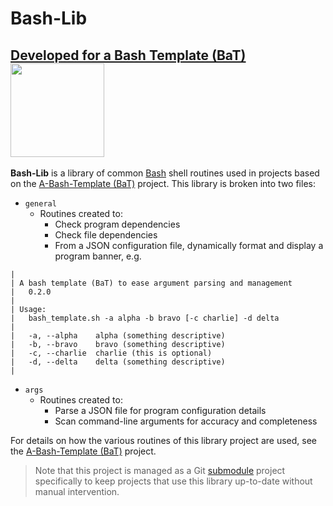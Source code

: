 # Bash-Lib

## [Developed for a Bash Template (BaT)](https://github.com/richbl/a-bash-template)[<img src="https://user-images.githubusercontent.com/10182110/145758715-b127adfc-710b-49d3-9ede-151adc83ae76.png" width="150" />](https://github.com/richbl/a-bash-template)

**Bash-Lib** is a library of common [Bash](https://en.wikipedia.org/wiki/Bash_%28Unix_shell%29) shell routines used in projects based on the [A-Bash-Template (BaT)](https://github.com/richbl/a-bash-template) project. This library is broken into two files:

- `general`
  - Routines created to:
    - Check program dependencies
    - Check file dependencies
    - From a JSON configuration file, dynamically format and display a program banner, e.g.
>>
    |
    | A bash template (BaT) to ease argument parsing and management
    |   0.2.0
    |
    | Usage:
    |   bash_template.sh -a alpha -b bravo [-c charlie] -d delta
    |
    |   -a, --alpha    alpha (something descriptive)
    |   -b, --bravo    bravo (something descriptive)
    |   -c, --charlie  charlie (this is optional)
    |   -d, --delta    delta (something descriptive)
    |

- `args`
  - Routines created to:
    - Parse a JSON file for program configuration details
    - Scan command-line arguments for accuracy and completeness

For details on how the various routines of this library project are used, see the [A-Bash-Template (BaT)](https://github.com/richbl/a-bash-template#a-bash-template) project.

> Note that this project is managed as a Git [submodule](https://git-scm.com/book/en/v2/Git-Tools-Submodules) project specifically to keep projects that use this library up-to-date without manual intervention.
